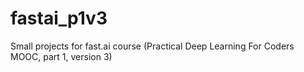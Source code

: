 # fastai_p1v3
Small projects for fast.ai course (Practical Deep Learning For Coders MOOC, part 1, version 3)
